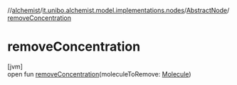 //[alchemist](../../../index.md)/[it.unibo.alchemist.model.implementations.nodes](../index.md)/[AbstractNode](index.md)/[removeConcentration](remove-concentration.md)

# removeConcentration

[jvm]\
open fun [removeConcentration](remove-concentration.md)(moleculeToRemove: [Molecule](../../it.unibo.alchemist.model.interfaces/-molecule/index.md))
